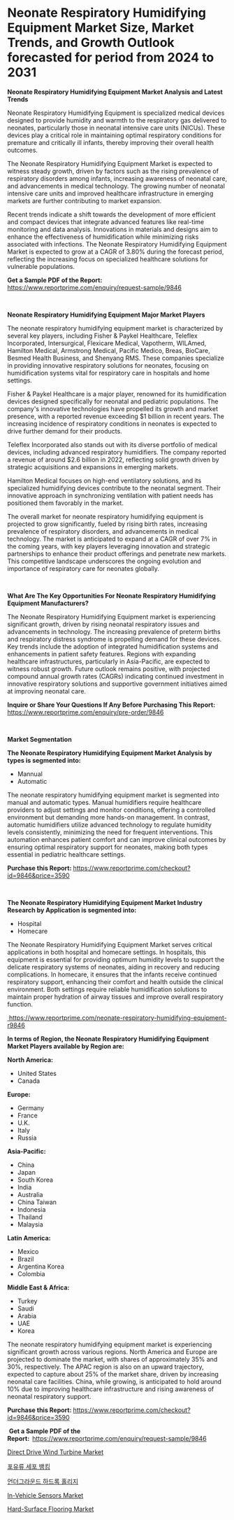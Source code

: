 <p><h1>Neonate Respiratory Humidifying Equipment Market Size, Market Trends, and Growth Outlook forecasted for period from 2024 to 2031</h1></p><p><strong>Neonate Respiratory Humidifying Equipment Market Analysis and Latest Trends</strong></p>
<p><p>Neonate Respiratory Humidifying Equipment is specialized medical devices designed to provide humidity and warmth to the respiratory gas delivered to neonates, particularly those in neonatal intensive care units (NICUs). These devices play a critical role in maintaining optimal respiratory conditions for premature and critically ill infants, thereby improving their overall health outcomes.</p><p>The Neonate Respiratory Humidifying Equipment Market is expected to witness steady growth, driven by factors such as the rising prevalence of respiratory disorders among infants, increasing awareness of neonatal care, and advancements in medical technology. The growing number of neonatal intensive care units and improved healthcare infrastructure in emerging markets are further contributing to market expansion.</p><p>Recent trends indicate a shift towards the development of more efficient and compact devices that integrate advanced features like real-time monitoring and data analysis. Innovations in materials and designs aim to enhance the effectiveness of humidification while minimizing risks associated with infections. The Neonate Respiratory Humidifying Equipment Market is expected to grow at a CAGR of 3.80% during the forecast period, reflecting the increasing focus on specialized healthcare solutions for vulnerable populations.</p></p>
<p><strong>Get a Sample PDF of the Report:&nbsp;</strong> <a href="https://www.reportprime.com/enquiry/request-sample/9846">https://www.reportprime.com/enquiry/request-sample/9846</a></p>
<p>&nbsp;</p>
<p><strong>Neonate Respiratory Humidifying Equipment Major Market Players</strong></p>
<p><p>The neonate respiratory humidifying equipment market is characterized by several key players, including Fisher & Paykel Healthcare, Teleflex Incorporated, Intersurgical, Flexicare Medical, Vapotherm, WILAmed, Hamilton Medical, Armstrong Medical, Pacific Medico, Breas, BioCare, Besmed Health Business, and Shenyang RMS. These companies specialize in providing innovative respiratory solutions for neonates, focusing on humidification systems vital for respiratory care in hospitals and home settings.</p><p>Fisher & Paykel Healthcare is a major player, renowned for its humidification devices designed specifically for neonatal and pediatric populations. The company's innovative technologies have propelled its growth and market presence, with a reported revenue exceeding $1 billion in recent years. The increasing incidence of respiratory conditions in neonates is expected to drive further demand for their products.</p><p>Teleflex Incorporated also stands out with its diverse portfolio of medical devices, including advanced respiratory humidifiers. The company reported a revenue of around $2.6 billion in 2022, reflecting solid growth driven by strategic acquisitions and expansions in emerging markets. </p><p>Hamilton Medical focuses on high-end ventilatory solutions, and its specialized humidifying devices contribute to the neonatal segment. Their innovative approach in synchronizing ventilation with patient needs has positioned them favorably in the market.</p><p>The overall market for neonate respiratory humidifying equipment is projected to grow significantly, fueled by rising birth rates, increasing prevalence of respiratory disorders, and advancements in medical technology. The market is anticipated to expand at a CAGR of over 7% in the coming years, with key players leveraging innovation and strategic partnerships to enhance their product offerings and penetrate new markets. This competitive landscape underscores the ongoing evolution and importance of respiratory care for neonates globally.</p></p>
<p>&nbsp;</p>
<p><strong>What Are The Key Opportunities For Neonate Respiratory Humidifying Equipment Manufacturers?</strong></p>
<p><p>The Neonate Respiratory Humidifying Equipment market is experiencing significant growth, driven by rising neonatal respiratory issues and advancements in technology. The increasing prevalence of preterm births and respiratory distress syndrome is propelling demand for these devices. Key trends include the adoption of integrated humidification systems and enhancements in patient safety features. Regions with expanding healthcare infrastructures, particularly in Asia-Pacific, are expected to witness robust growth. Future outlook remains positive, with projected compound annual growth rates (CAGRs) indicating continued investment in innovative respiratory solutions and supportive government initiatives aimed at improving neonatal care.</p></p>
<p><strong>Inquire or Share Your Questions If Any Before Purchasing This Report:</strong> <a href="https://www.reportprime.com/enquiry/pre-order/9846">https://www.reportprime.com/enquiry/pre-order/9846</a></p>
<p>&nbsp;</p>
<p><strong>Market Segmentation</strong></p>
<p><strong>The Neonate Respiratory Humidifying Equipment Market Analysis by types is segmented into:</strong></p>
<p><ul><li>Mannual</li><li>Automatic</li></ul></p>
<p><p>The neonate respiratory humidifying equipment market is segmented into manual and automatic types. Manual humidifiers require healthcare providers to adjust settings and monitor conditions, offering a controlled environment but demanding more hands-on management. In contrast, automatic humidifiers utilize advanced technology to regulate humidity levels consistently, minimizing the need for frequent interventions. This automation enhances patient comfort and can improve clinical outcomes by ensuring optimal respiratory support for neonates, making both types essential in pediatric healthcare settings.</p></p>
<p><strong>Purchase this Report:&nbsp;</strong><a href="https://www.reportprime.com/checkout?id=9846&price=3590">https://www.reportprime.com/checkout?id=9846&price=3590</a></p>
<p>&nbsp;</p>
<p><strong>The Neonate Respiratory Humidifying Equipment Market Industry Research by Application is segmented into:</strong></p>
<p><ul><li>Hospital</li><li>Homecare</li></ul></p>
<p><p>The Neonate Respiratory Humidifying Equipment Market serves critical applications in both hospital and homecare settings. In hospitals, this equipment is essential for providing optimum humidity levels to support the delicate respiratory systems of neonates, aiding in recovery and reducing complications. In homecare, it ensures that the infants receive continued respiratory support, enhancing their comfort and health outside the clinical environment. Both settings require reliable humidification solutions to maintain proper hydration of airway tissues and improve overall respiratory function.</p></p>
<p><a href="https://www.reportprime.com/neonate-respiratory-humidifying-equipment-r9846">&nbsp;https://www.reportprime.com/neonate-respiratory-humidifying-equipment-r9846</a></p>
<p><strong>In terms of Region, the Neonate Respiratory Humidifying Equipment Market Players available by Region are:</strong></p>
<p>
    <p> <strong> North America: </strong>
        <ul>
            <li>United States</li>
            <li>Canada</li>
        </ul>
        </p> 
    <p> <strong> Europe: </strong>
        <ul>
            <li>Germany</li>
            <li>France</li>
            <li>U.K.</li>
            <li>Italy</li>
            <li>Russia</li>
        </ul>
        </p> 
    <p> <strong> Asia-Pacific: </strong>
        <ul>
            <li>China</li>
            <li>Japan</li>
            <li>South Korea</li>
            <li>India</li>
            <li>Australia</li>
            <li>China Taiwan</li>
            <li>Indonesia</li>
            <li>Thailand</li>
            <li>Malaysia</li>
        </ul>
        </p> 
    <p> <strong> Latin America: </strong>
        <ul>
            <li>Mexico</li>
            <li>Brazil</li>
            <li>Argentina Korea</li>
            <li>Colombia</li>
        </ul>
        </p> 
    <p> <strong> Middle East & Africa: </strong>
        <ul>
            <li>Turkey</li>
            <li>Saudi</li>
            <li>Arabia</li>
            <li>UAE</li>
            <li>Korea</li>
        </ul>
    </p>
    </p>
<p><p>The neonate respiratory humidifying equipment market is experiencing significant growth across various regions. North America and Europe are projected to dominate the market, with shares of approximately 35% and 30%, respectively. The APAC region is also on an upward trajectory, expected to capture about 25% of the market share, driven by increasing neonatal care facilities. China, while growing, is anticipated to hold around 10% due to improving healthcare infrastructure and rising awareness of neonatal respiratory support.</p></p>
<p><strong>Purchase this Report: </strong><a href="https://www.reportprime.com/checkout?id=9846&price=3590">https://www.reportprime.com/checkout?id=9846&price=3590</a></p>
<p>&nbsp;<strong>Get a Sample PDF of the Report:&nbsp;&nbsp;</strong><a href="https://www.reportprime.com/enquiry/request-sample/9846">https://www.reportprime.com/enquiry/request-sample/9846</a></p>
<p><strong></strong></p>
<p><p><a href="https://www.linkedin.com/pulse/global-direct-drive-wind-turbine-market-trends-innovations-9fe3c?trackingId=WLWM4CrdRMiNUz%2Fbil%2B0Gg%3D%3D">Direct Drive Wind Turbine Market</a></p><p><a href="https://medium.com/@marielesch2023/%EC%84%B8%EA%B3%84-mammalian-cell-banking-market-%EC%9D%80-2024%EC%97%90%EC%84%9C-2031%EB%A1%9C-%EC%97%B0%ED%8F%89%EA%B7%A0-%EC%A6%9D%EA%B0%80%EC%9C%A8%EC%9D%84-%EB%B3%B4%EC%9D%BC-%EA%B2%83%EC%9C%BC%EB%A1%9C-%EC%98%88%EC%83%81%EB%90%A9%EB%8B%88%EB%8B%A4-8044309a3d0a">포유류 세포 뱅킹</a></p><p><a href="https://medium.com/@steve.beardmore/%EA%B8%80%EB%A1%9C%EB%B2%8C-%EC%96%B8%EB%8D%94%EA%B7%B8%EB%9D%BC%EC%9A%B4%EB%93%9C-%ED%95%98%EB%93%9C-%EB%A1%9D-%ED%95%98%EC%9A%B8%EB%A6%AC%EC%A7%80-%EC%8B%9C%EC%9E%A5-%EC%8B%9C%EC%9E%A5-%EC%A0%90%EC%9C%A0%EC%9C%A8-%EC%8B%9C%EC%9E%A5-%EB%8F%99%ED%96%A5-%EB%B0%8F-%EB%AF%B8%EB%9E%98-%EC%84%B1%EC%9E%A5-%ED%83%90%EA%B5%AC-f375347b7a19">언더그라운드 하드록 홀리지</a></p><p><a href="https://medium.com/@beaugrant95/global-in-vehicle-sensors-market-analysis-trends-forecasts-and-growth-opportunities-2024-2031-48f967771aa4">In-Vehicle Sensors Market</a></p><p><a href="https://medium.com/@beaugrant95/in-the-hard-surface-flooring-market-the-main-focus-is-on-keeping-costs-low-and-getting-the-most-fbc3c33c9f5d">Hard-Surface Flooring Market</a></p></p>
